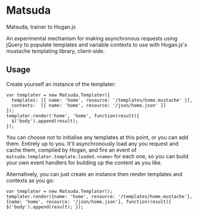 Matsuda
=======

Matsuda, trainer to Hogan.js

An experimental mechanism for making asynchronous requests using jQuery to populate templates and variable contexts to use with Hogan.js's mustache templating library, client-side.

Usage
-----

Create yourself an instance of the templater:

    var templater = new Matsuda.Templater({
      templates: [{ name: 'home', resource: '/templates/home.mustache' }],
      contexts:  [{ name: 'home', resource: '/json/home.json' }]
    });
    templater.render('home', 'home', function(result){
      $('body').append(result);
    });
  
You can choose not to initialise any templates at this point, or you can add them. Entirely up to you. It'll asynchronously load any you request and cache them, compiled by Hogan, and fire an event of `matsuda.templater.template.loaded.<name>` for each one, so you can build your own event handlers for building up the content as you like.

Alternatively, you can just create an instance then render templates and contexts as you go:

    var templater = new Matsuda.Templater();
    templater.render({name: 'home', resource: '/templates/home.mustache'}, {name: 'home', resource: '/json/home.json'}, function(result){ $('body').append(result); });
